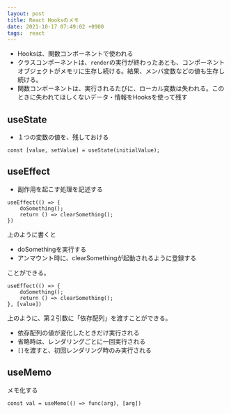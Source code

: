 ```yaml
---
layout: post
title: React Hooksのメモ
date: 2021-10-17 07:49:02 +0900
tags:  react
---
```



- Hooksは、関数コンポーネントで使われる
- クラスコンポーネントは、`render`の実行が終わったあとも、コンポーネントオブジェクトがメモリに生存し続ける。結果、メンバ変数などの値も生存し続ける。
- 関数コンポーネントは、実行されるたびに、ローカル変数は失われる。このときに失われてほしくないデータ・情報をHooksを使って残す


## useState


- １つの変数の値を、残しておける


```
const [value, setValue] = useState(initialValue);
```


## useEffect


- 副作用を起こす処理を記述する


```
useEffect(() => {
    doSomething();
    return () => clearSomething();
})
```


上のように書くと


- doSomethingを実行する
- アンマウント時に、clearSomethingが起動されるように登録する


ことができる。


```
useEffect(() => {
    doSomething();
    return () => clearSomething();
}, [value])
```


上のように、第２引数に「依存配列」を渡すことができる。


- 依存配列の値が変化したときだけ実行される
- 省略時は、レンダリングごとに一回実行される
- `[]`を渡すと、初回レンダリング時のみ実行される


## useMemo


メモ化する


```
const val = useMemo(() => func(arg), [arg])
```
